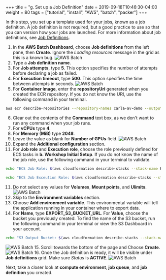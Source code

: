 +++
title = "g. Set up a Job Definition"
date = 2019-09-18T10:46:30-04:00
weight = 80
tags = ["tutorial", "install", "AWS", "batch", "packer"]
+++

In this step, you set up a template used for your jobs, known as a job definition. A job definition is not required, but a good practice to use so that you can version how your jobs are launched. For more information about job definitions, see [Job Definitions](https://docs.aws.amazon.com/batch/latest/userguide/job_definitions.html).

1. In the **AWS Batch Dashboard**, choose **Job definitions** from the left pane, then **Create**. Ignore the *Loading resources* message in the grid as this is a known bug.
![AWS Batch](/images/aws-batch/job-def/job_def_create.png)
2. Type a **Job definition name**.
3. For **Job attempts**, type **5**. This option specifies the number of attempts before declaring a job as failed.
4. For **Execution timeout**, type **500**. This option specifies the time between attempts in seconds.
![AWS Batch](/images/aws-batch/job-def/job_def_create_2.png)
5. For **Container Image**, enter the **repositoryUri** generated when you created the ECR repository. If you do not know the URI, use the following command in your terminal.
```bash
aws ecr describe-repositories --repository-names carla-av-demo --output text --query 'repositories[0].[repositoryUri]'
```
6. Clear out the contents of the **Command** text box, as we don't want to run any command when your job runs.
6. For **vCPUs** type **4**.
7. For **Memory (MiB)** type **2048**.
8. Leave the value as blank for **Number of GPUs** field.
![AWS Batch](/images/aws-batch/job-def/job_def_container.png)
9. Expand the **Additional configuration** section.
10. For **Job role** and **Execution role**, choose the role previously defined for ECS tasks in **b. Workshop Initial Setup**. If you do not know the name of the job role, use the following command in your terminal to validate.
```bash
echo "ECS Job Role: $(aws cloudformation describe-stacks --stack-name PrepAVWorkshop --output text --query 'Stacks[0].Outputs[?OutputKey == `ECSTaskPolicytoS3`].OutputValue')"

echo "ECS Job Exceution Role: $(aws cloudformation describe-stacks --stack-name PrepAVWorkshop --output text --query 'Stacks[0].Outputs[?OutputKey == `ECSJobExecutionRole`].OutputValue')"
```
11. Do not select any values for **Volumes**, **Mount points**, and **Ulimits**.
![AWS Batch](/images/aws-batch/job-def/job_def_additional_config.png)
12. Skip to the **Environment variables** section.
13. Choose **Add environment variable**. This environmental variable will tell the application running in your container where to export data.
14. For **Name**, type **EXPORT_S3_BUCKET_URL**. For **Value**, choose the bucket you previously created. To find the name of the S3 bucket, run the following command in your terminal or view the S3 Dashboard in your account.
```bash
echo "S3 Output Bucket: $(aws cloudformation describe-stacks --stack-name PrepAVWorkshop --output text --query 'Stacks[0].Outputs[?OutputKey == `OutputBucket`].OutputValue')"
```
![AWS Batch](/images/aws-batch/job-def/job_def_env_variable.png)
15. Scroll towards the bottom of the page and Choose **Create**.
![AWS Batch](/images/aws-batch/job-def/job_def_create_3.png)
16. Once the Job definition is ready, it will be visible under **Job definitions** grid. Make sure *Status* is **ACTIVE**.
![AWS Batch](/images/aws-batch/job-def/job_def_display.png)

Next, take a closer look at **compute environment**, **job queue**, and **job definition** you created.
